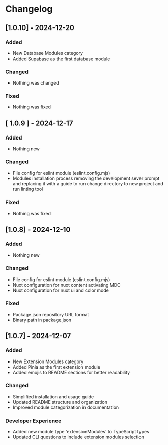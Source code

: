 # Changelog

## [1.0.10] - 2024-12-20

### Added
- New Database Modules category
- Added Supabase as the first database module

### Changed
- Nothing was changed

### Fixed
- Nothing was fixed

## [ 1.0.9 ] - 2024-12-17

### Added
- Nothing new

### Changed
- File config for eslint module (eslint.config.mjs)
- Modules installation process removing the development sever prompt and replacing it with a guide to run change directory to new project and run linting tool

### Fixed
- Nothing was fixed


## [1.0.8] - 2024-12-10

### Added
- Nothing new

### Changed
- File config for eslint module (eslint.config.mjs)
- Nuxt configuration for nuxt content activating MDC
- Nuxt configuration for nuxt ui and color mode

### Fixed
- Package.json repository URL format
- Binary path in package.json



## [1.0.7] - 2024-12-07

### Added
- New Extension Modules category
- Added Pinia as the first extension module
- Added emojis to README sections for better readability

### Changed
- Simplified installation and usage guide
- Updated README structure and organization
- Improved module categorization in documentation

### Developer Experience
- Added new module type 'extensionModules' to TypeScript types
- Updated CLI questions to include extension modules selection